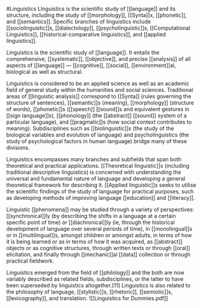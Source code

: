 #Linguistics
LInguistics is the scientific study of [[language]] and its structure, including the study of [[morphology]], [[Synta]]x, [[phonetic]], and [[semantics]]. Specific branches of linguistics include [[sociolinguistic]]s, [[dialectology]], [[psycholinguistic]]s, [[Computational Linguistics]], [[historical-comparative linguistics]], and [[applied linguistics]].


Linguistics is the scientific study of [[language]]. It entails the comprehensive, [[systematic]], [[objective]], and precise [[analysis]] of all aspects of [[language]] — [[cognitive]], [[social]], [[environment]]al, biological as well as structural.

Linguistics is considered to be an applied science as well as an academic field of general study within the humanities and social sciences. Traditional areas of [[linguistic analysis]] correspond to [[Synta]] (rules governing the structure of sentences), [[semantic]]s (meaning), [[morphology]] (structure of words), [[phonetic]]s ([[speech]] [[sound]]s and equivalent gestures in [[sign language]]s), [[phonology]] (the [[abstract]] [[sound]] system of a particular language), and [[pragmatic]]s (how social context contributes to meaning). Subdisciplines such as [[biolinguistic]]s (the study of the biological variables and evolution of language) and psycholinguistics (the study of psychological factors in human language) bridge many of these divisions.

Linguistics encompasses many branches and subfields that span both theoretical and practical applications. [[Theoretical linguistic]]s (including traditional descriptive linguistics) is concerned with understanding the universal and fundamental nature of language and developing a general theoretical framework for describing it. [[Applied linguistic]]s seeks to utilise the scientific findings of the study of language for practical purposes, such as developing methods of improving language [[education]] and [[literacy]].

Linguistic [[phenomena]] may be studied through a variety of perspectives: [[synchronical]]ly (by describing the shifts in a language at a certain specific point of time) or [[diachronical]]ly (ie, through the historical development of language over several periods of time), in [[monolingual]]s or in [[multilingual]]s, amongst children or amongst adults, in terms of how it is being learned or as in terms of how it was acquired, as [[abstract]] objects or as cognitive structures, through written texts or through [[oral]] elicitation, and finally through [[mechanic]]al [[data]] collection or through practical fieldwork.

Linguistics emerged from the field of [[philology]] and the both are now variably described as related fields, subdisciplines, or the latter to have been superseded by linguistics altogether.[11] Linguistics is also related to the philosophy of language, [[stylistic]]s, [[rhetoric]], [[semiotic]]s, [[lexicography]], and translation. ![[Linguistics for Dummies.pdf]]